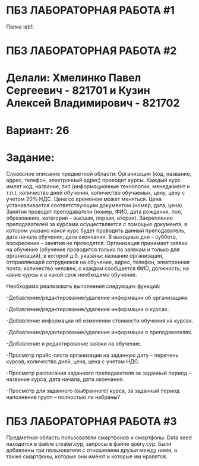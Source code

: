 # ПБЗ ЛАБОРАТОРНАЯ РАБОТА #1
Папка lab1.

# ПБЗ ЛАБОРАТОРНАЯ РАБОТА #2
# Делали: Хмелинко Павел Сергеевич - 821701 и Кузин Алексей Владимирович - 821702
# Вариант: 26
# Задание: 

Словесное описание предметной области: Организация (код, название, адрес, телефон, электронный адрес) проводит курсы. Каждый курс имеет код, название, тип (информационные технологии, менеджмент и т.п.), количество дней обучения, количество обучаемых, цену, цену с учетом 20% НДС. Цена со временем может меняться. Цена устанавливается соответствующим документом (номер, дата, цена). Занятия проводят преподаватели (номер, ФИО, дата рождения, пол, образование, категория – высшая, первая, вторая). Закрепление преподавателей за курсами осуществляется с помощью документа, в котором указано какой курс будет проводить данный преподаватель, дата начала обучения, дата окончания. В выходные дни – суббота, воскресение – занятия не проводятся. Организация принимает заявки на обучение (обучение проводится только по заявкам и только для организаций), в которой д.б. указаны: название организации, отправляющей сотрудников на обучение, адрес, телефон, электронная почта: количество человек, о каждом сообщается ФИО, должность; на какие курсы и в какой срок необходимо обучение.

Необходимо реализовать выполнения следующих функций:

-Добавление/редактирование/удаление информации об организациях

-Добавление/редактирование/удаление информации о курсах.

-Добавление информации об изменении стоимости обучения на курсах.

-Добавление/редактирование/удаление информации о преподавателях.

-Добавление и редактирование заявки на обучение.

-Просмотр прайс-листа организации на заданную дату – перечень курсов, количество дней, цена, цена с учетом НДС.

-Просмотр расписания заданного преподавателя за заданный период – название курса, дата начала, дата окончания.

-Просмотр для заданного (выбранного) курса, за заданный период наполнение групп – полностью ли набраны?

# ПБЗ ЛАБОРАТОРНАЯ РАБОТА #3
 Предметная область пользователи смартфонов и смартфоны. Data seed находится в файле creater.cyp, запросы в файле query.cyp.
Были добавлены три пользователя с отношением друзья между ними, а также смартфоны, которые они имеют и которые им нравятся.
